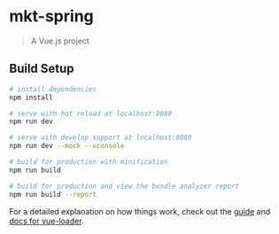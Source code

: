 # mkt-spring

> A Vue.js project

## Build Setup

``` bash
# install dependencies
npm install

# serve with hot reload at localhost:8080
npm run dev

# serve with develop support at localhost:8080
npm run dev --mock --vconsole

# build for production with minification
npm run build

# build for production and view the bundle analyzer report
npm run build --report
```

For a detailed explanation on how things work, check out the [guide](http://vuejs-templates.github.io/webpack/) and [docs for vue-loader](http://vuejs.github.io/vue-loader).
